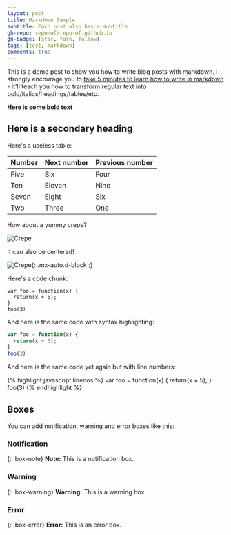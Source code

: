 ```yaml
---
layout: post
title: Markdown Sample
subtitle: Each post also has a subtitle
gh-repo: repo-of/repo-of.github.io
gh-badge: [star, fork, follow]
tags: [test, markdown]
comments: true
---
```


This is a demo post to show you how to write blog posts with markdown.  I strongly encourage you to [take 5 minutes to learn how to write in markdown](https://markdowntutorial.com/) - it'll teach you how to transform regular text into bold/italics/headings/tables/etc.

**Here is some bold text**

## Here is a secondary heading

Here's a useless table:

| Number | Next number | Previous number |
| :------ |:--- | :--- |
| Five | Six | Four |
| Ten | Eleven | Nine |
| Seven | Eight | Six |
| Two | Three | One |


How about a yummy crepe?

![Crepe](https://s3-media3.fl.yelpcdn.com/bphoto/cQ1Yoa75m2yUFFbY2xwuqw/348s.jpg)

It can also be centered!

![Crepe](https://s3-media3.fl.yelpcdn.com/bphoto/cQ1Yoa75m2yUFFbY2xwuqw/348s.jpg){: .mx-auto.d-block :}

Here's a code chunk:

~~~
var foo = function(x) {
  return(x + 5);
}
foo(3)
~~~

And here is the same code with syntax highlighting:

```javascript
var foo = function(x) {
  return(x + 5);
}
foo(3)
```

And here is the same code yet again but with line numbers:

{% highlight javascript linenos %}
var foo = function(x) {
  return(x + 5);
}
foo(3)
{% endhighlight %}

## Boxes
You can add notification, warning and error boxes like this:

### Notification

{: .box-note}
**Note:** This is a notification box.

### Warning

{: .box-warning}
**Warning:** This is a warning box.

### Error

{: .box-error}
**Error:** This is an error box.
